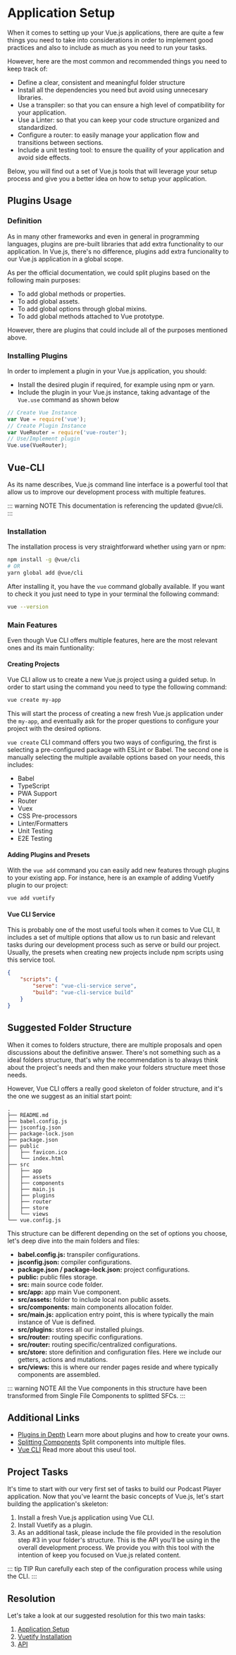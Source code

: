 # Application Setup

When it comes to setting up your Vue.js applications, there are quite a few things you need to take into considerations in order to implement good practices and also to include as much as you need to run your tasks.

However, here are the most common and recommended things you need to keep track of:

- Define a clear, consistent and meaningful folder structure
- Install all the dependencies you need but avoid using unnecesary libraries.
- Use a transpiler: so that you can ensure a high level of compatibility for your application.
- Use a Linter: so that you can keep your code structure organized and standardized.
- Configure a router: to easily manage your application flow and transitions between sections.
- Include a unit testing tool: to ensure the quaility of your application and avoid side effects.

Below, you will find out a set of Vue.js tools that will leverage your setup process and give you a better idea on how to setup your application.

## Plugins Usage

### Definition

As in many other frameworks and even in general in programming languages, plugins are pre-built libraries that add extra functionality to our application. In Vue.js, there's no difference, plugins add extra funcionality to our Vue.js application in a global scope.

As per the official documentation, we could split plugins based on the following main purposes:

- To add global methods or properties.
- To add global assets.
- To add global options through global mixins.
- To add global methods attached to Vue prototype.

However, there are plugins that could include all of the purposes mentioned above.

### Installing Plugins

In order to implement a plugin in your Vue.js application, you should:

- Install the desired plugin if required, for example using npm or yarn.
- Include the plugin in your Vue.js instance, taking advantage of the `Vue.use` command as shown below

```javascript
// Create Vue Instance
var Vue = require('vue');
// Create Plugin Instance
var VueRouter = require('vue-router');
// Use/Implement plugin
Vue.use(VueRouter);
```

## Vue-CLI

As its name describes, Vue.js command line interface is a powerful tool that allow us to improve our development process with multiple features.

::: warning NOTE
This documentation is referencing the updated @vue/cli.
:::

### Installation

The installation process is very straightforward whether using yarn or npm:

```bash
npm install -g @vue/cli
# OR
yarn global add @vue/cli
```

After installing it, you have the `vue` command globally available. If you want to check it you just need to type in your terminal the following command:

```bash
vue --version
```

### Main Features

Even though Vue CLI offers multiple features, here are the most relevant ones and its main funtionality:

#### Creating Projects

Vue CLI allow us to create a new Vue.js project using a guided setup. In order to start using the command you need to type the following command:

```bash
vue create my-app
```

This will start the process of creating a new fresh Vue.js application under the `my-app`, and eventually ask for the proper questions to configure your project with the desired options.

`vue create` CLI command offers you two ways of configuring, the first is selecting a pre-configured package with ESLint or Babel. The second one is manually selecting the multiple available options based on your needs, this includes:

- Babel
- TypeScript
- PWA Support
- Router
- Vuex
- CSS Pre-processors
- Linter/Formatters
- Unit Testing
- E2E Testing

#### Adding Plugins and Presets

With the `vue add` command you can easily add new features through plugins to your existing app. For instance, here is an example of adding Vuetify plugin to our project:

```bash
vue add vuetify
```

#### Vue CLI Service

This is probably one of the most useful tools when it comes to Vue CLI, It includes a set of multiple options that allow us to run basic and relevant tasks during our development process such as serve or build our project. Usually, the presets when creating new projects include npm scripts using this service tool.

```json
{
	"scripts": {
		"serve": "vue-cli-service serve",
		"build": "vue-cli-service build"
	}
}
```

## Suggested Folder Structure

When it comes to folders structure, there are multiple proposals and open discussions about the definitive answer. There's not something such as a ideal folders structure, that's why the recommendation is to always think about the project's needs and then make your folders structure meet those needs.

However, Vue CLI offers a really good skeleton of folder structure, and it's the one we suggest as an initial start point:

```
.
├── README.md
├── babel.config.js
├── jsconfig.json
├── package-lock.json
├── package.json
├── public
│   ├── favicon.ico
│   └── index.html
├── src
│   ├── app
│   ├── assets
│   ├── components
│   ├── main.js
│   ├── plugins
│   ├── router
│   ├── store
│   └── views
└── vue.config.js
```

This structure can be different depending on the set of options you choose, let's deep dive into the main folders and files:

- **babel.config.js:** transpiler configurations.
- **jsconfig.json:** compiler configurations.
- **package.json / package-lock.json:** project configurations.
- **public:** public files storage.
- **src:** main source code folder.
- **src/app:** app main Vue component.
- **src/assets:** folder to include local non public assets.
- **src/components:** main components allocation folder.
- **src/main.js:** application entry point, this is where typically the main instance of Vue is defined.
- **src/plugins:** stores all our installed pluings.
- **src/router:** routing specific configurations.
- **src/router:** routing specific/centralized configurations.
- **src/store:** store definition and configuration files. Here we include our getters, actions and mutations.
- **src/views:** this is where our render pages reside and where typically components are assembled.

::: warning NOTE
All the Vue components in this structure have been transformed from Single File Components to splitted SFCs.
:::

## Additional Links

- [Plugins in Depth](https://vuejs.org/v2/guide/plugins.html#ad) Learn more about plugins and how to create your owns.
- [Splitting Components](https://nullcast.io/split-vue-js-components-into-multiple-files/) Split components into multiple files.
- [Vue CLI](https://cli.vuejs.org/guide/) Read more about this useul tool.

## Project Tasks

It's time to start with our very first set of tasks to build our Podcast Player application. Now that you've learnt the basic concepts of Vue.js, let's start building the application's skeleton:

1. Install a fresh Vue.js application using Vue CLI.
2. Install Vuetify as a plugin.
3. As an additional task, please include the file provided in the resolution step #3 in your folder's structure. This is the API you'll be using in the overall development process. We provide you with this tool with the intention of keep you focused on Vue.js related content.

::: tip TIP
Run carefully each step of the configuration process while using the CLI.
:::

## Resolution

Let's take a look at our suggested resolution for this two main tasks:

1. [Application Setup](https://github.com/gorillalogic/vuejs-training/pull/1/)
2. [Vuetify Installation](https://github.com/gorillalogic/vuejs-training/pull/2)
3. [API](https://github.com/gorillalogic/vuejs-training/pull/3)
